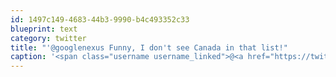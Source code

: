 ```yaml
---
id: 1497c149-4683-44b3-9990-b4c493352c33
blueprint: text
category: twitter
title: "'@googlenexus Funny, I don't see Canada in that list!"
caption: '<span class="username username_linked">@<a href="https://twitter.com/googlenexus" title="Nexus">googlenexus</a></span> Funny, I don''t see Canada in that list!'
---
```

